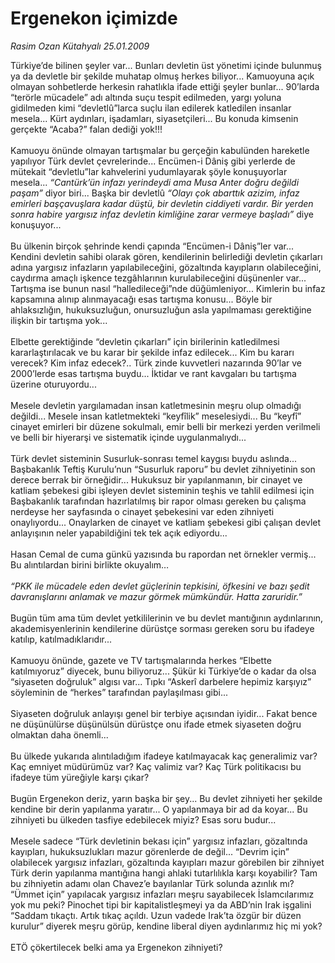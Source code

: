 # Ergenekon içimizde

*Rasim Ozan Kütahyalı 25.01.2009*

<div class="taraf_structure_2col_1zq">
<div class="margen_n">



 <p>Türkiye’de bilinen şeyler var... Bunları devletin üst yönetimi içinde bulunmuş ya da devletle bir şekilde muhatap olmuş herkes biliyor... Kamuoyuna açık olmayan sohbetlerde herkesin rahatlıkla ifade ettiği şeyler bunlar... 90’larda “terörle mücadele” adı altında suçu tespit edilmeden, yargı yoluna gidilmeden kimi “devletlû”larca suçlu ilan edilerek katledilen insanlar mesela... Kürt aydınları, işadamları, siyasetçileri... Bu konuda kimsenin gerçekte “Acaba?” falan dediği yok!!! <br/><br/>Kamuoyu önünde olmayan tartışmalar bu gerçeğin kabulünden hareketle yapılıyor Türk devlet çevrelerinde... Encümen-i Dâniş gibi yerlerde de mütekait “devletlu”lar kahvelerini yudumlayarak şöyle konuşuyorlar mesela... <i>“Cantürk’ün infazı yerindeydi ama Musa Anter doğru değildi paşam”</i> diyor biri... Başka bir devletlû <i>“Olayı çok abarttık azizim, infaz emirleri başçavuşlara kadar düştü, bir devletin ciddiyeti vardır. Bir yerden sonra habire yargısız infaz devletin kimliğine zarar vermeye başladı”</i> diye konuşuyor... <br/><br/>Bu ülkenin birçok şehrinde kendi çapında “Encümen-i Dâniş”ler var... Kendini devletin sahibi olarak gören, kendilerinin belirlediği devletin çıkarları adına yargısız infazların yapılabileceğini, gözaltında kayıpların olabileceğini, caydırma amaçlı işkence tezgâhlarının kurulabileceğini düşünenler var... Tartışma ise bunun nasıl “halledileceği”nde düğümleniyor... Kimlerin bu infaz kapsamına alınıp alınmayacağı esas tartışma konusu... Böyle bir ahlaksızlığın, hukuksuzluğun, onursuzluğun asla yapılmaması gerektiğine ilişkin bir tartışma yok... <br/><br/>Elbette gerektiğinde “devletin çıkarları” için birilerinin katledilmesi kararlaştırılacak ve bu karar bir şekilde infaz edilecek... Kim bu kararı verecek? Kim infaz edecek?.. Türk zinde kuvvetleri nazarında 90’lar ve 2000’lerde esas tartışma buydu... İktidar ve rant kavgaları bu tartışma üzerine oturuyordu... <br/><br/>Mesele devletin yargılamadan insan katletmesinin meşru olup olmadığı değildi... Mesele insan katletmekteki “keyfîlik” meselesiydi... Bu “keyfî” cinayet emirleri bir düzene sokulmalı, emir belli bir merkezi yerden verilmeli ve belli bir hiyerarşi ve sistematik içinde uygulanmalıydı... <br/><br/>Türk devlet sisteminin Susurluk-sonrası temel kaygısı buydu aslında... Başbakanlık Teftiş Kurulu’nun “Susurluk raporu” bu devlet zihniyetinin son derece berrak bir örneğidir... Hukuksuz bir yapılanmanın, bir cinayet ve katliam şebekesi gibi işleyen devlet sisteminin teşhis ve tahlil edilmesi için Başbakanlık tarafından hazırlatılmış bir rapor olması gereken bu çalışma nerdeyse her sayfasında o cinayet şebekesini var eden zihniyeti onaylıyordu... Onaylarken de cinayet ve katliam şebekesi gibi çalışan devlet anlayışının neler yapabildiğini tek tek açık ediyordu... <br/><br/>Hasan Cemal de cuma günkü yazısında bu rapordan net örnekler vermiş... Bu alıntılardan birini birlikte okuyalım…<i> <br/><br/>“PKK ile mücadele eden devlet güçlerinin tepkisini, öfkesini ve bazı şedit davranışlarını anlamak ve mazur görmek mümkündür. Hatta zaruridir.”</i> <br/><br/>Bugün tüm ama tüm devlet yetkililerinin ve bu devlet mantığının aydınlarının, akademisyenlerinin kendilerine dürüstçe sorması gereken soru bu ifadeye katılıp, katılmadıklarıdır... <br/><br/>Kamuoyu önünde, gazete ve TV tartışmalarında herkes “Elbette katılmıyoruz” diyecek, bunu biliyoruz... Şükür ki Türkiye’de o kadar da olsa “siyaseten doğruluk” algısı var... Tıpkı “Askerî darbelere hepimiz karşıyız” söyleminin de “herkes” tarafından paylaşılması gibi... <br/><br/>Siyaseten doğruluk anlayışı genel bir terbiye açısından iyidir... Fakat bence ne düşünülürse düşünülsün dürüstçe onu ifade etmek siyaseten doğru olmaktan daha önemli... <br/><br/>Bu ülkede yukarıda alıntıladığım ifadeye katılmayacak kaç generalimiz var? Kaç emniyet müdürümüz var? Kaç valimiz var? Kaç Türk politikacısı bu ifadeye tüm yüreğiyle karşı çıkar? <br/><br/>Bugün Ergenekon deriz, yarın başka bir şey... Bu devlet zihniyeti her şekilde kendine bir derin yapılanma yaratır... O yapılanmaya bir ad da koyar... Bu zihniyeti bu ülkeden tasfiye edebilecek miyiz? Esas soru budur... <br/><br/>Mesele sadece “Türk devletinin bekası için” yargısız infazları, gözaltında kayıpları, hukuksuzlukları mazur görenlerde de değil... “Devrim için” olabilecek yargısız infazları, gözaltında kayıpları mazur görebilen bir zihniyet Türk derin yapılanma mantığına hangi ahlaki tutarlılıkla karşı koyabilir? Tam bu zihniyetin adamı olan Chavez’e bayılanlar Türk solunda azınlık mı? “Ümmet için” yapılacak yargısız infazları meşru sayabilecek İslamcılarımız yok mu peki? Pinochet tipi bir kapitalistleşmeyi ya da ABD’nin Irak işgalini “Saddam tıkaçtı. Artık tıkaç açıldı. Uzun vadede Irak’ta özgür bir düzen kurulur” diyerek meşru görüp, kendine liberal diyen aydınlarımız hiç mi yok? <br/><br/>ETÖ çökertilecek belki ama ya Ergenekon zihniyeti?</p>

<br/>


<div id="taraf_not">
</div>

</div>


</div>
